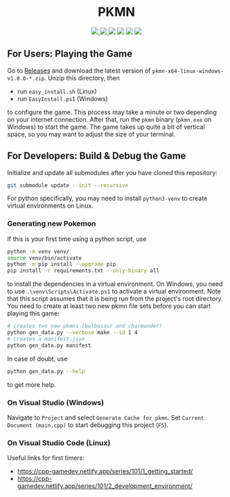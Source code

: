 <h1 align="center">PKMN</h1>

<p align="center">
    <a href="https://ci.appveyor.com/project/hentai-chan/pkmn" alt="CI" title="CI">
        <img src="https://ci.appveyor.com/api/projects/status/vcffeyqccc4pvi4d?branch=master&passingText=master%20-%20OK&svg=true">
    </a>
    <a href="https://ci.appveyor.com/project/hentai-chan/pkmn" alt="CI" title="CI">
        <img src="https://ci.appveyor.com/api/projects/status/vcffeyqccc4pvi4d?branch=integration&passingText=integration%20-%20OK&svg=true">
    </a>
    <a alt="C++ Standard Version" title="C++ Standard Version">
        <img src="https://img.shields.io/badge/Standard-C++17-blue">
    </a>
    <a alt="CMake Version" title="CMake Version">
        <img src="https://img.shields.io/badge/CMake-3.18+-blue">
    </a>
    <a alt="Python Version" title="Python Version">
        <img src="https://img.shields.io/badge/Python-3.8%20|%203.9-blue">
    </a>
    <a href="https://www.gnu.org/licenses/gpl-3.0.en.html" alt="License" title="License">
        <img src="https://img.shields.io/badge/License-GPLv3-blue.svg">
    </a>
</p>

## For Users: Playing the Game

Go to [Releases](https://github.com/cpp-gamedev/pkmn/releases) and download the
latest version of `pkmn-x64-linux-windows-v1.0.0-*.zip`. Unzip this directory, then

- run `easy_install.sh` (Linux)
- run `EasyInstall.ps1` (Windows)

to configure the game. This process may take a minute or two depending on your
internet connection. After that, run the `pkmn` binary (`pkmn.exe` on Windows)
to start the game. The game takes up quite a bit of vertical space, so you may
want to adjust the size of your terminal.

## For Developers: Build & Debug the Game

Initialize and update all submodules after you have cloned this repository:

```bash
git submodule update --init --recursive
```

For python specifically, you may need to install `python3-venv` to create virtual
environments on Linux.

### Generating new Pokemon

If this is your first time using a python script, use

```bash
python -m venv venv/
source venv/bin/activate
python -m pip install --upgrade pip
pip install -r requirements.txt --only-binary all
```

to install the dependencies in a virtual environment. On Windows, you need to use
`.\venv\Scripts\Activate.ps1` to activate a virtual environment. Note that this script
assumes that it is being run from the project's root directory. You need to create
at least two new pkmn file sets before you can start playing this game:

```bash
# creates two new pkmns (bulbasaur and charmander)
python gen_data.py --verbose make --id 1 4
# creates a manifest.json
python gen_data.py manifest
```

In case of doubt, use

```bash
python gen_data.py --help
```

to get more help.

### On Visual Studio (Windows)

Navigate to `Project` and select `Generate Cache for pkmn`. Set `Current Document (main.cpp)`
to start debugging this project (`F5`).

### On Visual Studio Code (Linux)

Useful links for first timers:

- <https://cpp-gamedev.netlify.app/series/101/1_getting_started/>
- <https://cpp-gamedev.netlify.app/series/101/2_development_environment/>
